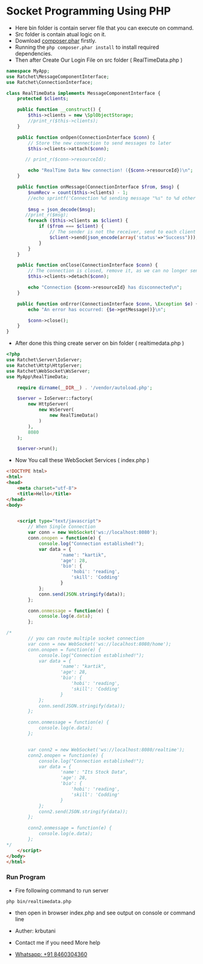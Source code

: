 # Socket Programming Using PHP


- Here bin folder is contain server file that you can execute on command.
- Src folder is contain atual logic on it.
- Download [composer.phar](https://getcomposer.org/download) firstly.
- Running the `php composer.phar install` to install required dependencies.
- Then after Create Our Login File on src folder ( RealTimeData.php )

```php
namespace MyApp;
use Ratchet\MessageComponentInterface;
use Ratchet\ConnectionInterface;

class RealTimeData implements MessageComponentInterface {
    protected $clients;

    public function __construct() {
        $this->clients = new \SplObjectStorage;
        //print_r($this->clients);
    }

    public function onOpen(ConnectionInterface $conn) {
        // Store the new connection to send messages to later
        $this->clients->attach($conn);

       // print_r($conn->resourceId);

        echo "RealTime Data New connection! ({$conn->resourceId})\n";
    }

    public function onMessage(ConnectionInterface $from, $msg) {
        $numRecv = count($this->clients) - 1;
        //echo sprintf('Connection %d sending message "%s" to %d other connection%s' . "\n"  , $from->resourceId, $msg, $numRecv, $numRecv == 1 ? '' : 's');
        
        $msg = json_decode($msg);
       //print_r($msg);
        foreach ($this->clients as $client) {
            if ($from === $client) {
                // The sender is not the receiver, send to each client connected
                $client->send(json_encode(array('status'=>"Success")));
            }
        }
    }

    public function onClose(ConnectionInterface $conn) {
        // The connection is closed, remove it, as we can no longer send it messages
        $this->clients->detach($conn);

        echo "Connection {$conn->resourceId} has disconnected\n";
    }

    public function onError(ConnectionInterface $conn, \Exception $e) {
        echo "An error has occurred: {$e->getMessage()}\n";

        $conn->close();
    }
}
```

- After done this thing create server on bin folder ( realtimedata.php )

```php
<?php
use Ratchet\Server\IoServer;
use Ratchet\Http\HttpServer;
use Ratchet\WebSocket\WsServer;
use MyApp\RealTimeData;

    require dirname(__DIR__) . '/vendor/autoload.php';

    $server = IoServer::factory(
        new HttpServer(
            new WsServer(
                new RealTimeData()
            )
        ),
        8080
    );

    $server->run();
```

- Now You call these WebSocket Services ( index.php )

```html
<!DOCTYPE html>
<html>
<head>
    <meta charset="utf-8">
    <title>Hello</title>
</head>
<body>


    <script type="text/javascript">
        // When Single Connection
        var conn = new WebSocket('ws://localhost:8080');
        conn.onopen = function(e) {
            console.log("Connection established!");
            var data = {
                    'name': "kartik",
                    'age': 28,
                    'bio': {
                        'hobi': 'reading',
                        'skill': 'Codding'
                    }
            };
            conn.send(JSON.stringify(data));
        };

        conn.onmessage = function(e) {
            console.log(e.data);
        };

/*
        // you can route multiple socket connection
        var conn = new WebSocket('ws://localhost:8080/home');
        conn.onopen = function(e) {
            console.log("Connection established!");
            var data = {
                    'name': "kartik",
                    'age': 28,
                    'bio': {
                        'hobi': 'reading',
                        'skill': 'Codding'
                    }
            };
            conn.send(JSON.stringify(data));
        };

        conn.onmessage = function(e) {
            console.log(e.data);
        };


        var conn2 = new WebSocket('ws://localhost:8080/realtime');
        conn2.onopen = function(e) {
            console.log("Connection established!");
            var data = {
                    'name': "Its Stock Data",
                    'age': 28,
                    'bio': {
                        'hobi': 'reading',
                        'skill': 'Codding'
                    }
            };
            conn2.send(JSON.stringify(data));
        };

        conn2.onmessage = function(e) {
            console.log(e.data);
        };
*/
    </script>
</body>
</html>
```

### Run Program

- Fire following command to run server
```
php bin/realtimedata.php
```
- then open in browser index.php and see output on console or command line



- Auther: krbutani
- Contact me if you need More help
- [Whatsapp: +91 8460304360](https://api.whatsapp.com/send?phone=918460304360&text=I%20read%20your%20Github%20repo.%20I%20want%20help%20with%20Socket%20programming%20using%20PHP.%F0%9F%98%80)

